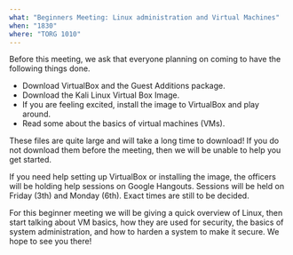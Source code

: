 ```yaml
---
what: "Beginners Meeting: Linux administration and Virtual Machines"
when: "1830"
where: "TORG 1010"
---
```


Before this meeting, we ask that everyone planning on coming to have the
following things done. 

 * Download VirtualBox and the Guest Additions package. 
 * Download the Kali Linux Virtual Box Image. 
 * If you are feeling excited, install the image to VirtualBox and play around. 
 * Read some about the basics of virtual machines (VMs).

These files are quite large and will take a long time to download! If you
do not download them before the meeting, then we will be unable to help you
get started.

If you need help setting up VirtualBox or installing the image, the officers
will be holding help sessions on Google Hangouts. Sessions will be held on 
Friday (3th) and Monday (6th). Exact times are still to be decided. 

For this beginner meeting we will be  giving a quick overview of Linux, then
start talking about VM basics, how they are used for security, the basics of 
system administration, and how to harden a system to make it secure. We hope
to see you there!


